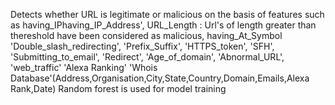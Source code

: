 Detects whether URL is legitimate or malicious on the basis of features such as
having_IPhaving_IP_Address',
URL_Length : Url's of length greater than thereshold have been considered as malicious,
having_At_Symbol
'Double_slash_redirecting',
'Prefix_Suffix',
'HTTPS_token',
'SFH',
'Submitting_to_email',
'Redirect',
'Age_of_domain',
'Abnormal_URL',
'web_traffic'
'Alexa Ranking'
'Whois Database'(Address,Organisation,City,State,Country,Domain,Emails,Alexa Rank,Date)
Random forest is used for model training


